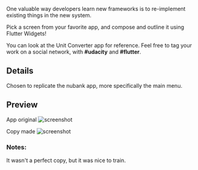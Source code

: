 One valuable way developers learn new frameworks is to re-implement existing things in the new system.

Pick a screen from your favorite app, and compose and outline it using Flutter Widgets!

You can look at the Unit Converter app for reference. Feel free to tag your work on a social network, with __#udacity__ and __#flutter__.

## Details
Chosen to replicate the nubank app, more specifically the main menu.

## Preview
App original
![screenshot](https://i.ibb.co/KGSDj3N/Whats-App-Image-2021-05-20-at-20-47-03.jpg)

Copy made
![screenshot](https://i.ibb.co/pWvZx88/Screenshot-1621551402.png)

### Notes:
It wasn't a perfect copy, but it was nice to train.